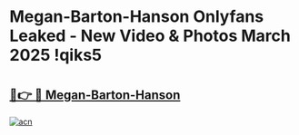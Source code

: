 # Megan-Barton-Hanson Onlyfans Leaked - New Video & Photos March 2025 !qiks5

# <h2><a href="https://eyk2zf.iuczelnia.edu.pl?title=Megan-Barton-Hanson&ref=qiks5">🔗👉 🔴 Megan-Barton-Hanson</a></h2>

[![acn](https://github.com/user-attachments/assets/0f9c940e-d8b0-45ae-aac7-cd30a18b3e1c)](https://eyk2zf.iuczelnia.edu.pl?title=Megan-Barton-Hanson&ref=qiks5)

